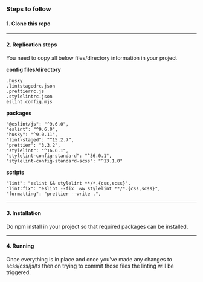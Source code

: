 ### Steps to follow


#### 1. Clone this repo
------
#### 2. Replication steps
You need to copy all below files/directory information in your project
       
**config files/directory**    
```
.husky
.lintstagedrc.json
.prettierrc.js
.stylelintrc.json
eslint.config.mjs
```
**packages**     
```
"@eslint/js": "^9.6.0",
"eslint": "^9.6.0",
"husky": "^9.0.11",
"lint-staged": "^15.2.7",
"prettier": "3.3.2",
"stylelint": "^16.6.1",
"stylelint-config-standard": "^36.0.1",
"stylelint-config-standard-scss": "^13.1.0"
```
**scripts**   
```
"lint": "eslint && stylelint **/*.{css,scss}",
"lint:fix": "eslint --fix  && stylelint **/*.{css,scss}",
"formatting": "prettier --write .",
```
----------

#### 3. Installation     

Do npm install in your project so that required packages can be installed.     

-----------

#### 4. Running

Once everything is in place and once you've made any changes to scss/css/js/ts then on trying to commit those files the linting will be triggered.    

